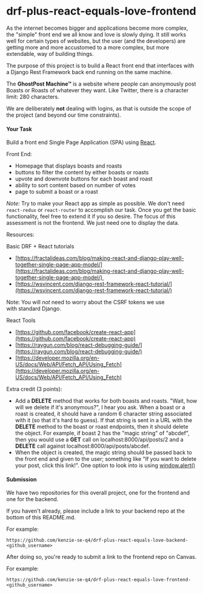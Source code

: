 # drf-plus-react-equals-love-frontend

As the internet becomes bigger and applications become more complex, the "simple" front end we all know and love is slowly dying. It still works well for certain types of websites, but the user (and the developers) are getting more and more accustomed to a more complex, but more extendable, way of building things.

The purpose of this project is to build a React front end that interfaces with a Django Rest Framework back end running on the same machine.

The **GhostPost Machine™** is a website where people can anonymously post Boasts or Roasts of whatever they want. Like Twitter, there is a character limit: 280 characters. 

We are deliberately **not** dealing with logins, as that is outside the scope of the project (and beyond our time constraints).

#### **Your Task**

Build a front end Single Page Application (SPA) using [React](https://reactjs.org/).

Front End:

*   Homepage that displays boasts and roasts
*   buttons to filter the content by either boasts or roasts
*   upvote and downvote buttons for each boast and roast
*   ability to sort content based on number of votes
*   page to submit a boast or a roast

_Note:_ Try to make your React app as simple as possible. We don't need `react-redux` or `react-router` to accomplish our task. Once you get the basic functionality, feel free to extend it if you so desire. The focus of this assessment is not the frontend. We just need one to display the data.

Resources:

Basic DRF + React tutorials

*   [https://fractalideas.com/blog/making-react-and-django-play-well-together-single-page-app-model/](https://fractalideas.com/blog/making-react-and-django-play-well-together-single-page-app-model/) 
*   [https://wsvincent.com/django-rest-framework-react-tutorial/](https://wsvincent.com/django-rest-framework-react-tutorial/)

Note: You will _not_ need to worry about the CSRF tokens we use with standard Django.

React Tools

*   [https://github.com/facebook/create-react-app](https://github.com/facebook/create-react-app)
*   [https://raygun.com/blog/react-debugging-guide/](https://raygun.com/blog/react-debugging-guide/)
*   [https://developer.mozilla.org/en-US/docs/Web/API/Fetch_API/Using_Fetch](https://developer.mozilla.org/en-US/docs/Web/API/Fetch_API/Using_Fetch)

Extra credit (3 points):

*   Add a **DELETE** method that works for both boasts and roasts. "Wait, how will we delete if it's anonymous?", I hear you ask. When a boast or a roast is created, it should have a random 6 character string associated with it (so that it's hard to guess). If that string is sent in a URL with the **DELETE** method to the boast or roast endpoints, then it should delete the object. For example, if boast 2 has the "magic string" of "abcdef", then you would use a **GET** call on localhost:8000/api/posts/2 and a **DELETE** call against localhost:8000/api/posts/abcdef.
*   When the object is created, the magic string should be passed back to the front end and given to the user; something like "If you want to delete your post, click this link!". One option to look into is using [window.alert()](https://developer.mozilla.org/en-US/docs/Web/API/Window/alert)

#### **Submission**

We have two repositories for this overall project, one for the frontend and one for the backend.

If you haven't already, please include a link to your backend repo at the bottom of this README.md.

For example:
```
https://github.com/kenzie-se-q4/drf-plus-react-equals-love-backend-<github_username>
```

After doing so, you're ready to submit a link to the frontend repo on Canvas.

For example:
```
https://github.com/kenzie-se-q4/drf-plus-react-equals-love-frontend-<github_username>
```


